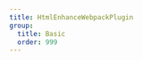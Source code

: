 ```yaml
---
title: HtmlEnhanceWebpackPlugin
group:
  title: Basic
  order: 999
---
```


<embed-project src="@dumlj/html-enhance-webpack-plugin"></embed-project>
